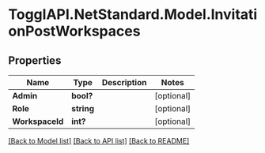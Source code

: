 # TogglAPI.NetStandard.Model.InvitationPostWorkspaces
## Properties

Name | Type | Description | Notes
------------ | ------------- | ------------- | -------------
**Admin** | **bool?** |  | [optional] 
**Role** | **string** |  | [optional] 
**WorkspaceId** | **int?** |  | [optional] 

[[Back to Model list]](../README.md#documentation-for-models) [[Back to API list]](../README.md#documentation-for-api-endpoints) [[Back to README]](../README.md)

